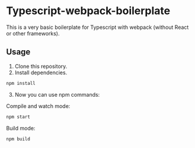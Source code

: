 # Typescript-webpack-boilerplate

This is a very basic boilerplate for Typescript with webpack (without React or other frameworks).

## Usage

1. Clone this repository.
2. Install dependencies.
```bash
npm install
```
3. Now you can use npm commands:

Compile and watch mode:
```bash
npm start
```

Build mode:
```bash
npm build
```
